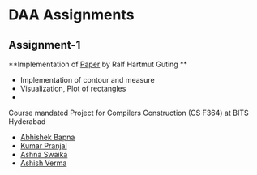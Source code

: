 # DAA Assignments
## Assignment-1
**Implementation of [Paper](https://link.springer.com/article/10.1007/BF00264251) by Ralf Hartmut Guting **
- Implementation of contour and measure
- Visualization, Plot of rectangles
- 
Course mandated Project for Compilers Construction (CS F364) at BITS Hyderabad
- [Abhishek Bapna](https://github.com/LuciFR1809)
- [Kumar Pranjal](https://github.com/kpranjal2047)
- [Ashna Swaika](https://github.com/ash9swaika)
- [Ashish Verma](https://github.com/brickster241)

